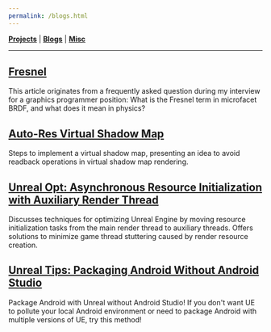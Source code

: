 ```yaml
---
permalink: /blogs.html
---
```


[**Projects**](/projects.md) | [**Blogs**](/blogs.md) | [**Misc**](/misc.md)

---

## [Fresnel](blogs/fresnel/fresnel.md)

This article originates from a frequently asked question during my interview for a graphics programmer position: What is the Fresnel term in microfacet BRDF, and what does it mean in physics?

## [Auto-Res Virtual Shadow Map](blogs/virtualshadowmap/vsm.md)

Steps to implement a virtual shadow map, presenting an idea to avoid readback operations in virtual shadow map rendering.
<!-- 
## [Personal Notes for Volumetric/Atmospheric Rendering](blogs/atmospheric%20scattering/atmosphere.md)

TBD. -->

## [Unreal Opt: Asynchronous Resource Initialization with Auxiliary Render Thread](blogs/auxiliaryrhi/auxiliaryrhi.md)

Discusses techniques for optimizing Unreal Engine by moving resource initialization tasks from the main render thread to auxiliary threads. Offers solutions to minimize game thread stuttering caused by render resource creation.

## [Unreal Tips: Packaging Android Without Android Studio](blogs/Unreal%20Tips%20Packaging%20Android%20Without%20Android%20Studio/index.md)

Package Android with Unreal without Android Studio! If you don't want UE to pollute your local Android environment or need to package Android with multiple versions of UE, try this method!
